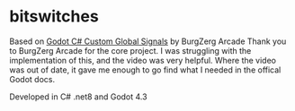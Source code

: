 # bitswitches

Based on [Godot C# Custom Global Signals](https://www.youtube.com/watch?v=gZg2qgtPy6U) by BurgZerg Arcade 
Thank you to BurgZerg Arcade for the core project. I was struggling with the implementation of this, and the video was very helpful. Where the video was out of date, it gave me enough to go find what I needed in the offical Godot docs.

Developed in C# .net8 and Godot 4.3